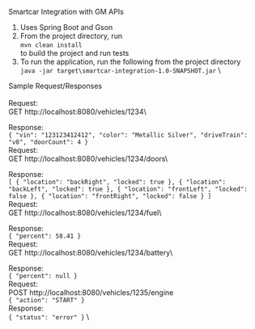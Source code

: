 Smartcar Integration with GM APIs
1. Uses Spring Boot and Gson
2. From the project directory, run \
`mvn clean install` \
to build the project and run tests
3. To run the application, run the following from the project directory \
`java -jar target\smartcar-integration-1.0-SNAPSHOT.jar` \

Sample Request/Responses \
\
Request: \
GET http://localhost:8080/vehicles/1234\

Response:\
`{
    "vin": "123123412412",
    "color": "Metallic Silver",
    "driveTrain": "v8",
    "doorCount": 4
}`
\
Request: \
GET http://localhost:8080/vehicles/1234/doors\

Response:\
`[
    {
        "location": "backRight",
        "locked": true
    },
    {
        "location": "backLeft",
        "locked": true
    },
    {
        "location": "frontLeft",
        "locked": false
    },
    {
        "location": "frontRight",
        "locked": false
    }
]`
\
Request: \
GET http://localhost:8080/vehicles/1234/fuel\

Response:\
`{
    "percent": 58.41
}`
\
Request: \
GET http://localhost:8080/vehicles/1234/battery\

Response:\
`{
    "percent": null
}`
\
Request: \
POST http://localhost:8080/vehicles/1235/engine \
`{
  "action": "START"
}`
\
Response: \
`{
    "status": "error"
}`
\